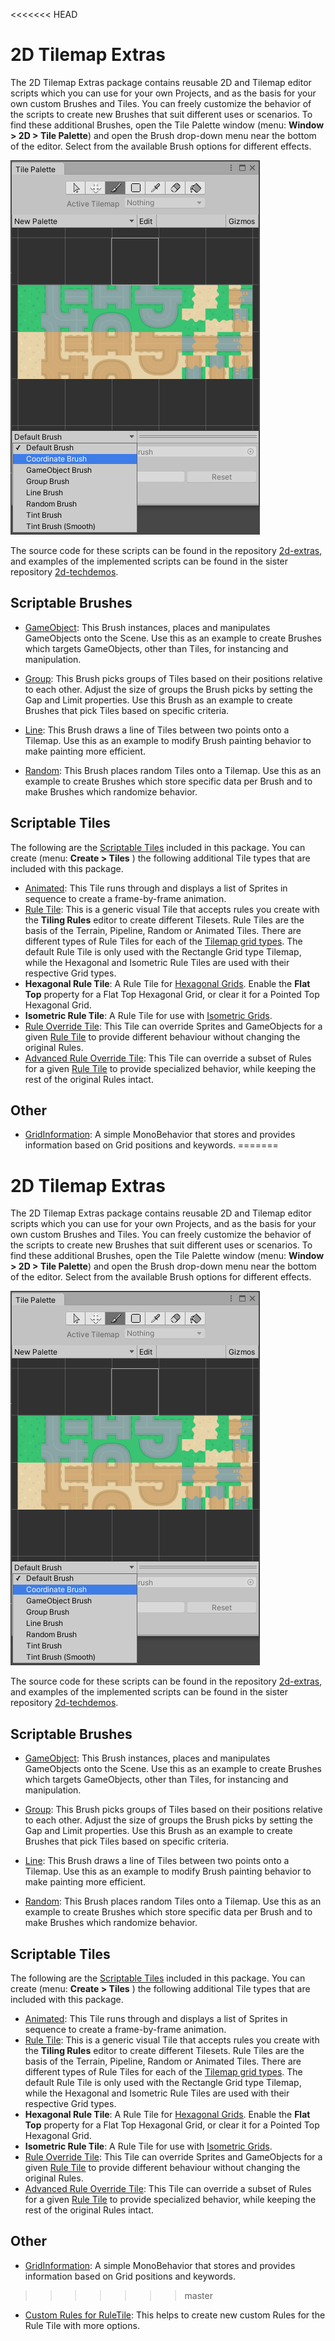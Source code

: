 <<<<<<< HEAD
# 2D Tilemap Extras

The 2D Tilemap Extras package contains reusable 2D and Tilemap editor scripts which you can use for your own Projects, and as the basis for your own custom Brushes and Tiles. You can freely customize the behavior of the scripts to create new Brushes that suit different uses or scenarios. To find these additional Brushes, open the Tile Palette window (menu: __Window > 2D > Tile Palette__) and open the Brush drop-down menu near the bottom of the editor. Select from the available Brush options for different effects.

![](images/BrushDropdown.png)

The source code for these scripts can be found in the repository [2d-extras](https://github.com/Unity-Technologies/2d-extras "2d-extras: Extras for 2d features"), and examples of the implemented scripts can be found in the sister repository [2d-techdemos](https://github.com/Unity-Technologies/2d-techdemos "2d-techdemos: Examples for 2d features").

## Scriptable Brushes

- [GameObject](GameObjectBrush.md): This Brush instances, places and manipulates GameObjects onto the Scene. Use this as an example to create Brushes which targets GameObjects, other than Tiles, for instancing and manipulation.

- [Group](GroupBrush.md): This Brush picks groups of Tiles based on their positions relative to each other. Adjust the size of groups the Brush picks by setting the Gap and Limit properties. Use this Brush as an example to create Brushes that pick Tiles based on specific criteria.

- [Line](LineBrush.md): This Brush draws a line of Tiles between two points onto a Tilemap. Use this as an example to modify Brush painting behavior to make painting more efficient.

- [Random](RandomBrush.md): This Brush places random Tiles onto a Tilemap. Use this as an example to create Brushes which store specific data per Brush and to make Brushes which randomize behavior.

## Scriptable Tiles

The following are the [Scriptable Tiles](Tiles.md) included in this package. You can create (menu: __Create > Tiles__ ) the following additional Tile types that are included with this package.

- [Animated](AnimatedTile.md): This Tile runs through and displays a list of Sprites in sequence to create a frame-by-frame animation.
- [Rule Tile](RuleTile.md): This is a generic visual Tile that accepts rules you create with the __Tiling Rules__ editor to create different Tilesets. Rule Tiles are the basis of the Terrain, Pipeline, Random or Animated Tiles. There are different types of Rule Tiles for each of the [Tilemap grid types](https://docs.unity3d.com/Manual/class-Grid.html). The default Rule Tile is only used with the Rectangle Grid type Tilemap, while the Hexagonal and Isometric Rule Tiles are used with their respective Grid types.
- __Hexagonal Rule Tile__: A Rule Tile for [Hexagonal Grids](https://docs.unity3d.com/Documentation/Manual/Tilemap-Hexagonal.html). Enable the **Flat Top** property for a Flat Top Hexagonal Grid, or clear it for a Pointed Top Hexagonal Grid.
- __Isometric Rule Tile__: A Rule Tile for use with [Isometric Grids](https://docs.unity3d.com/Documentation/Manual/Tilemap-Isometric-CreateIso.html).
- [Rule Override Tile](RuleOverrideTile.md): This Tile can override Sprites and GameObjects for a given [Rule Tile](RuleTile.md) to provide different behaviour without changing the original Rules.
- [Advanced Rule Override Tile](AdvancedRuleOverrideTile.md): This Tile can override a subset of Rules for a given [Rule Tile](RuleTile.md) to provide specialized behavior, while keeping the rest of the original Rules intact.

## Other

- [GridInformation](GridInformation.md): A simple MonoBehavior that stores and provides information based on Grid positions and keywords.
=======
# 2D Tilemap Extras

The 2D Tilemap Extras package contains reusable 2D and Tilemap editor scripts which you can use for your own Projects, and as the basis for your own custom Brushes and Tiles. You can freely customize the behavior of the scripts to create new Brushes that suit different uses or scenarios. To find these additional Brushes, open the Tile Palette window (menu: __Window > 2D > Tile Palette__) and open the Brush drop-down menu near the bottom of the editor. Select from the available Brush options for different effects.

![](images/BrushDropdown.png)

The source code for these scripts can be found in the repository [2d-extras](https://github.com/Unity-Technologies/2d-extras "2d-extras: Extras for 2d features"), and examples of the implemented scripts can be found in the sister repository [2d-techdemos](https://github.com/Unity-Technologies/2d-techdemos "2d-techdemos: Examples for 2d features").

## Scriptable Brushes

- [GameObject](GameObjectBrush.md): This Brush instances, places and manipulates GameObjects onto the Scene. Use this as an example to create Brushes which targets GameObjects, other than Tiles, for instancing and manipulation.

- [Group](GroupBrush.md): This Brush picks groups of Tiles based on their positions relative to each other. Adjust the size of groups the Brush picks by setting the Gap and Limit properties. Use this Brush as an example to create Brushes that pick Tiles based on specific criteria.

- [Line](LineBrush.md): This Brush draws a line of Tiles between two points onto a Tilemap. Use this as an example to modify Brush painting behavior to make painting more efficient.

- [Random](RandomBrush.md): This Brush places random Tiles onto a Tilemap. Use this as an example to create Brushes which store specific data per Brush and to make Brushes which randomize behavior.

## Scriptable Tiles

The following are the [Scriptable Tiles](Tiles.md) included in this package. You can create (menu: __Create > Tiles__ ) the following additional Tile types that are included with this package.

- [Animated](AnimatedTile.md): This Tile runs through and displays a list of Sprites in sequence to create a frame-by-frame animation.
- [Rule Tile](RuleTile.md): This is a generic visual Tile that accepts rules you create with the __Tiling Rules__ editor to create different Tilesets. Rule Tiles are the basis of the Terrain, Pipeline, Random or Animated Tiles. There are different types of Rule Tiles for each of the [Tilemap grid types](https://docs.unity3d.com/Manual/class-Grid.html). The default Rule Tile is only used with the Rectangle Grid type Tilemap, while the Hexagonal and Isometric Rule Tiles are used with their respective Grid types.
- __Hexagonal Rule Tile__: A Rule Tile for [Hexagonal Grids](https://docs.unity3d.com/Documentation/Manual/Tilemap-Hexagonal.html). Enable the **Flat Top** property for a Flat Top Hexagonal Grid, or clear it for a Pointed Top Hexagonal Grid.
- __Isometric Rule Tile__: A Rule Tile for use with [Isometric Grids](https://docs.unity3d.com/Documentation/Manual/Tilemap-Isometric-CreateIso.html).
- [Rule Override Tile](RuleOverrideTile.md): This Tile can override Sprites and GameObjects for a given [Rule Tile](RuleTile.md) to provide different behaviour without changing the original Rules.
- [Advanced Rule Override Tile](AdvancedRuleOverrideTile.md): This Tile can override a subset of Rules for a given [Rule Tile](RuleTile.md) to provide specialized behavior, while keeping the rest of the original Rules intact.

## Other

- [GridInformation](GridInformation.md): A simple MonoBehavior that stores and provides information based on Grid positions and keywords.
>>>>>>> master
- [Custom Rules for RuleTile](CustomRulesForRuleTile.md): This helps to create new custom Rules for the Rule Tile with more options.